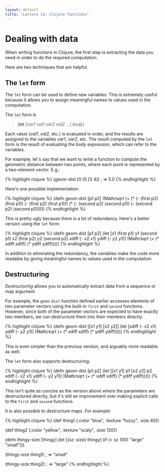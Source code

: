 ```yaml
---
layout: default
title: "Lecture 14: Clojure functions"
---
```


# Dealing with data

When writing functions in Clojure, the first step is extracting the data you need in order to do the required computation.

Here are two techniques that are helpful.

## The `let` form

The `let` form can be used to define new variables.  This is extremely useful because it allows you to assign meaningful names to values used in the computation.

The `let` form is

> (**let** [*var1* *val1* *var2* *val2* ...] *body*)

Each value (*val1*, *val2*, etc.) is evaluated in order, and the results are assigned to the variables *var1*, *var2*, etc.  The result computed by the `let` form is the result of evaluating the *body* expression, which can refer to the variables.

For example, let's say that we want to write a function to compute the geometric distance between two points, where each point is represented by a two-element vector.  E.g.:

{% highlight clojure %}
(geom-dist [0 0] [3 4])
; => 5.0
{% endhighlight %}


Here's one possible implementation:

{% highlight clojure %}
(defn geom-dist [p1 p2]
  (Math/sqrt (+ (* (- (first p2) (first p1)) (- (first p2) (first p1)))
                (* (- (second p2) (second p1)) (- (second p2) (second p1))))))
{% endhighlight %}

This is pretty ugly because there is a lot of redundancy.  Here's a better version using the `let` form:

{% highlight clojure %}
(defn geom-dist [p1 p2]
  (let [x1 (first p1)
        y1 (second p1)
        x2 (first p2)
        y2 (second p2)
        xdiff (- x2 x1)
        ydiff (- y2 y1)]
    (Math/sqrt (+ (* xdiff xdiff) (* ydiff ydiff)))))
{% endhighlight %}

In addition to eliminating the redundancy, the variables make the code more readable by giving meaningful names to values used in the computation.

## Destructuring

*Destructuring* allows you to automatically extract data from a sequence or map argument.

For example, the `geom-dist` function defined earlier accesses elements of two parameter vectors using the built-in `first` and `second` functions.  However, since both of the parameter vectors are expected to have exactly two members, we can destructure them into their members directly:

{% highlight clojure %}
(defn geom-dist [[x1 y1] [x2 y2]]
  (let [xdiff (- x2 x1)
        ydiff (- y2 y1)]
    (Math/sqrt (+ (* xdiff xdiff) (* ydiff ydiff)))))
{% endhighlight %}

This is even simpler than the previous version, and arguably more readable as well.

The `let` form also supports destructuring:

{% highlight clojure %}
(defn geom-dist [p1 p2]
  (let [[x1 y1] p1
        [x2 y2] p2
        xdiff (- x2 x1)
        ydiff (- y2 y1)]
    (Math/sqrt (+ (* xdiff xdiff) (* ydiff ydiff)))))
{% endhighlight %}

This isn't quite as concise as the version above where the parameters are destructured directly, but it's still an improvement over making explicit calls to the `first` and `second` functions.

It is also possible to destructure maps.  For example:

{% highlight clojure %}
(def thing1 {:color "blue", :texture "fuzzy", :size 40})

(def thing2 {:color "yellow", :texture "scaly", :size 120})

(defn thingy-size [thingy]
  (let [{sz :size} thingy]
    (if (> sz 100)
      "large"
      "small")))

(thingy-size thing1)
;  => "small"

(thingy-size thing2)
;  => "large"
{% endhighlight %}

<!-- vim:set wrap: ­-->
<!-- vim:set linebreak: -->
<!-- vim:set nolist: -->
